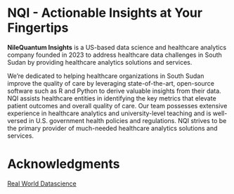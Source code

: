 # NQI - Actionable Insights at Your Fingertips
**NileQuantum Insights** is a US-based data science and healthcare analytics company founded in 2023 to address healthcare data challenges in South Sudan by providing healthcare analytics solutions and services. 

We’re dedicated to helping healthcare organizations in South Sudan improve the quality of care by leveraging state-of-the-art, open-source software such as R and Python to derive valuable insights from their data. NQI assists healthcare entities in identifying the key metrics that elevate patient outcomes and overall quality of care. Our team possesses extensive experience in healthcare analytics and university-level teaching and is well-versed in U.S. government health policies and regulations. NQI strives to be the primary provider of much-needed healthcare analytics solutions and services.

# Acknowledgments
[Real World Datascience](https://github.com/realworlddatascience/realworlddatascience.github.io/tree/main)